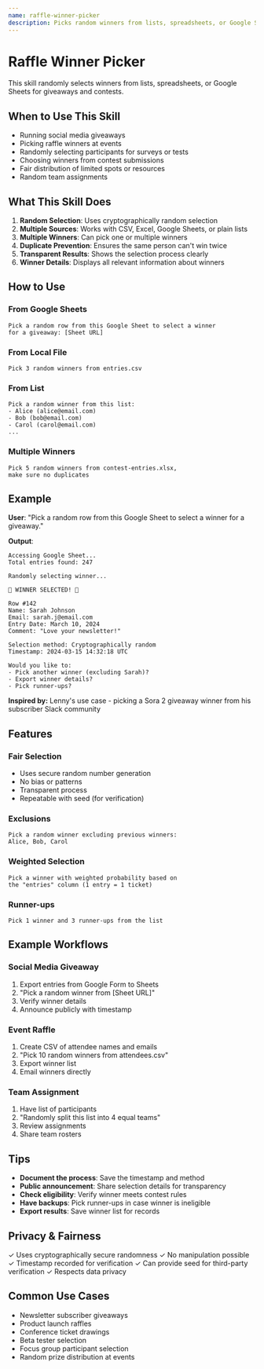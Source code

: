 ```yaml
---
name: raffle-winner-picker
description: Picks random winners from lists, spreadsheets, or Google Sheets for giveaways, raffles, and contests. Ensures fair, unbiased selection with transparency.
---
```


# Raffle Winner Picker

This skill randomly selects winners from lists, spreadsheets, or Google Sheets for giveaways and contests.

## When to Use This Skill

- Running social media giveaways
- Picking raffle winners at events
- Randomly selecting participants for surveys or tests
- Choosing winners from contest submissions
- Fair distribution of limited spots or resources
- Random team assignments

## What This Skill Does

1. **Random Selection**: Uses cryptographically random selection
2. **Multiple Sources**: Works with CSV, Excel, Google Sheets, or plain lists
3. **Multiple Winners**: Can pick one or multiple winners
4. **Duplicate Prevention**: Ensures the same person can't win twice
5. **Transparent Results**: Shows the selection process clearly
6. **Winner Details**: Displays all relevant information about winners

## How to Use

### From Google Sheets

```
Pick a random row from this Google Sheet to select a winner
for a giveaway: [Sheet URL]
```

### From Local File

```
Pick 3 random winners from entries.csv
```

### From List

```
Pick a random winner from this list:
- Alice (alice@email.com)
- Bob (bob@email.com)
- Carol (carol@email.com)
...
```

### Multiple Winners

```
Pick 5 random winners from contest-entries.xlsx,
make sure no duplicates
```

## Example

**User**: "Pick a random row from this Google Sheet to select a winner for a giveaway."

**Output**:
```
Accessing Google Sheet...
Total entries found: 247

Randomly selecting winner...

🎉 WINNER SELECTED! 🎉

Row #142
Name: Sarah Johnson
Email: sarah.j@email.com
Entry Date: March 10, 2024
Comment: "Love your newsletter!"

Selection method: Cryptographically random
Timestamp: 2024-03-15 14:32:18 UTC

Would you like to:
- Pick another winner (excluding Sarah)?
- Export winner details?
- Pick runner-ups?
```

**Inspired by:** Lenny's use case - picking a Sora 2 giveaway winner from his subscriber Slack community

## Features

### Fair Selection
- Uses secure random number generation
- No bias or patterns
- Transparent process
- Repeatable with seed (for verification)

### Exclusions
```
Pick a random winner excluding previous winners:
Alice, Bob, Carol
```

### Weighted Selection
```
Pick a winner with weighted probability based on
the "entries" column (1 entry = 1 ticket)
```

### Runner-ups
```
Pick 1 winner and 3 runner-ups from the list
```

## Example Workflows

### Social Media Giveaway
1. Export entries from Google Form to Sheets
2. "Pick a random winner from [Sheet URL]"
3. Verify winner details
4. Announce publicly with timestamp

### Event Raffle
1. Create CSV of attendee names and emails
2. "Pick 10 random winners from attendees.csv"
3. Export winner list
4. Email winners directly

### Team Assignment
1. Have list of participants
2. "Randomly split this list into 4 equal teams"
3. Review assignments
4. Share team rosters

## Tips

- **Document the process**: Save the timestamp and method
- **Public announcement**: Share selection details for transparency
- **Check eligibility**: Verify winner meets contest rules
- **Have backups**: Pick runner-ups in case winner is ineligible
- **Export results**: Save winner list for records

## Privacy & Fairness

✓ Uses cryptographically secure randomness
✓ No manipulation possible
✓ Timestamp recorded for verification
✓ Can provide seed for third-party verification
✓ Respects data privacy

## Common Use Cases

- Newsletter subscriber giveaways
- Product launch raffles
- Conference ticket drawings
- Beta tester selection
- Focus group participant selection
- Random prize distribution at events
